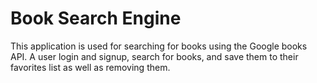 # Book Search Engine 
This application is used for searching for books using the Google books API. A user login and signup, search for books, and save them to their favorites list as well as removing them.





